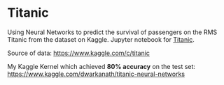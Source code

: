 # Titanic

Using Neural Networks to predict the survival of passengers on the RMS Titanic from the dataset on Kaggle. Jupyter notebook for [Titanic](kernel.ipynb).

Source of data: https://www.kaggle.com/c/titanic

My Kaggle Kernel which achieved **80% accuracy** on the test set: https://www.kaggle.com/dwarkanath/titanic-neural-networks